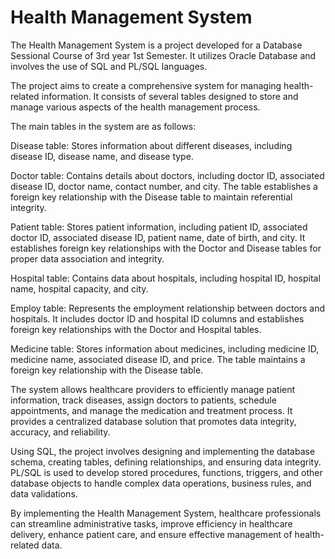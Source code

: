   # Health Management System
The Health Management System is a project developed for a Database Sessional Course of 3rd year 1st Semester. It utilizes Oracle Database and involves the use of SQL and PL/SQL languages.

The project aims to create a comprehensive system for managing health-related information. It consists of several tables designed to store and manage various aspects of the health management process.

The main tables in the system are as follows:

Disease table: Stores information about different diseases, including disease ID, disease name, and disease type.

Doctor table: Contains details about doctors, including doctor ID, associated disease ID, doctor name, contact number, and city. The table establishes a foreign key relationship with the Disease table to maintain referential integrity.

Patient table: Stores patient information, including patient ID, associated doctor ID, associated disease ID, patient name, date of birth, and city. It establishes foreign key relationships with the Doctor and Disease tables for proper data association and integrity.

Hospital table: Contains data about hospitals, including hospital ID, hospital name, hospital capacity, and city.

Employ table: Represents the employment relationship between doctors and hospitals. It includes doctor ID and hospital ID columns and establishes foreign key relationships with the Doctor and Hospital tables.

Medicine table: Stores information about medicines, including medicine ID, medicine name, associated disease ID, and price. The table maintains a foreign key relationship with the Disease table.

The system allows healthcare providers to efficiently manage patient information, track diseases, assign doctors to patients, schedule appointments, and manage the medication and treatment process. It provides a centralized database solution that promotes data integrity, accuracy, and reliability.

Using SQL, the project involves designing and implementing the database schema, creating tables, defining relationships, and ensuring data integrity. PL/SQL is used to develop stored procedures, functions, triggers, and other database objects to handle complex data operations, business rules, and data validations.

By implementing the Health Management System, healthcare professionals can streamline administrative tasks, improve efficiency in healthcare delivery, enhance patient care, and ensure effective management of health-related data.
